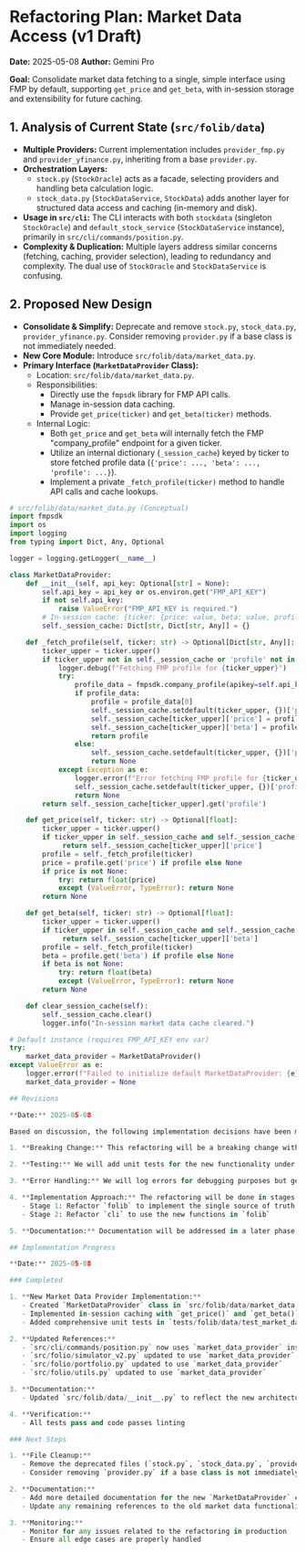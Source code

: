 # Refactoring Plan: Market Data Access (v1 Draft)

**Date:** 2025-05-08
**Author:** Gemini Pro

**Goal:** Consolidate market data fetching to a single, simple interface using FMP by default, supporting `get_price` and `get_beta`, with in-session storage and extensibility for future caching.

## 1. Analysis of Current State (`src/folib/data`)

* **Multiple Providers:** Current implementation includes `provider_fmp.py` and `provider_yfinance.py`, inheriting from a base `provider.py`.
* **Orchestration Layers:**
    * `stock.py` (`StockOracle`) acts as a facade, selecting providers and handling beta calculation logic.
    * `stock_data.py` (`StockDataService`, `StockData`) adds another layer for structured data access and caching (in-memory and disk).
* **Usage in `src/cli`:** The CLI interacts with both `stockdata` (singleton `StockOracle`) and `default_stock_service` (`StockDataService` instance), primarily in `src/cli/commands/position.py`.
* **Complexity & Duplication:** Multiple layers address similar concerns (fetching, caching, provider selection), leading to redundancy and complexity. The dual use of `StockOracle` and `StockDataService` is confusing.

## 2. Proposed New Design

* **Consolidate & Simplify:** Deprecate and remove `stock.py`, `stock_data.py`, `provider_yfinance.py`. Consider removing `provider.py` if a base class is not immediately needed.
* **New Core Module:** Introduce `src/folib/data/market_data.py`.
* **Primary Interface (`MarketDataProvider` Class):**
    * Location: `src/folib/data/market_data.py`.
    * Responsibilities:
        * Directly use the `fmpsdk` library for FMP API calls.
        * Manage in-session data caching.
        * Provide `get_price(ticker)` and `get_beta(ticker)` methods.
    * Internal Logic:
        * Both `get_price` and `get_beta` will internally fetch the FMP "company_profile" endpoint for a given ticker.
        * Utilize an internal dictionary (`_session_cache`) keyed by ticker to store fetched profile data (`{'price': ..., 'beta': ..., 'profile': ...}`).
        * Implement a private `_fetch_profile(ticker)` method to handle API calls and cache lookups.

```python
# src/folib/data/market_data.py (Conceptual)
import fmpsdk
import os
import logging
from typing import Dict, Any, Optional

logger = logging.getLogger(__name__)

class MarketDataProvider:
    def __init__(self, api_key: Optional[str] = None):
        self.api_key = api_key or os.environ.get("FMP_API_KEY")
        if not self.api_key:
            raise ValueError("FMP_API_KEY is required.")
        # In-session cache: {ticker: {price: value, beta: value, profile: raw_data}}
        self._session_cache: Dict[str, Dict[str, Any]] = {}

    def _fetch_profile(self, ticker: str) -> Optional[Dict[str, Any]]:
        ticker_upper = ticker.upper()
        if ticker_upper not in self._session_cache or 'profile' not in self._session_cache[ticker_upper]:
            logger.debug(f"Fetching FMP profile for {ticker_upper}")
            try:
                profile_data = fmpsdk.company_profile(apikey=self.api_key, symbol=ticker_upper)
                if profile_data:
                    profile = profile_data[0]
                    self._session_cache.setdefault(ticker_upper, {})['profile'] = profile
                    self._session_cache[ticker_upper]['price'] = profile.get('price')
                    self._session_cache[ticker_upper]['beta'] = profile.get('beta')
                    return profile
                else:
                    self._session_cache.setdefault(ticker_upper, {})['profile'] = None
                    return None
            except Exception as e:
                logger.error(f"Error fetching FMP profile for {ticker_upper}: {e}")
                self._session_cache.setdefault(ticker_upper, {})['profile'] = None
                return None
        return self._session_cache[ticker_upper].get('profile')

    def get_price(self, ticker: str) -> Optional[float]:
        ticker_upper = ticker.upper()
        if ticker_upper in self._session_cache and self._session_cache[ticker_upper].get('price') is not None:
             return self._session_cache[ticker_upper]['price']
        profile = self._fetch_profile(ticker)
        price = profile.get('price') if profile else None
        if price is not None:
            try: return float(price)
            except (ValueError, TypeError): return None
        return None

    def get_beta(self, ticker: str) -> Optional[float]:
        ticker_upper = ticker.upper()
        if ticker_upper in self._session_cache and self._session_cache[ticker_upper].get('beta') is not None:
             return self._session_cache[ticker_upper]['beta']
        profile = self._fetch_profile(ticker)
        beta = profile.get('beta') if profile else None
        if beta is not None:
            try: return float(beta)
            except (ValueError, TypeError): return None
        return None

    def clear_session_cache(self):
        self._session_cache.clear()
        logger.info("In-session market data cache cleared.")

# Default instance (requires FMP_API_KEY env var)
try:
    market_data_provider = MarketDataProvider()
except ValueError as e:
    logger.error(f"Failed to initialize default MarketDataProvider: {e}")
    market_data_provider = None

## Revisions

**Date:** 2025-05-08

Based on discussion, the following implementation decisions have been made:

1. **Breaking Change:** This refactoring will be a breaking change without backward compatibility. All consuming code will need to be updated.

2. **Testing:** We will add unit tests for the new functionality under `tests/folib`. Existing test coverage should be maintained where applicable.

3. **Error Handling:** We will log errors for debugging purposes but generally let exceptions propagate after logging. No fallback logic will be implemented.

4. **Implementation Approach:** The refactoring will be done in stages:
   - Stage 1: Refactor `folib` to implement the single source of truth for market data with unit tests
   - Stage 2: Refactor `cli` to use the new functions in `folib`

5. **Documentation:** Documentation will be addressed in a later phase.

## Implementation Progress

**Date:** 2025-05-08

### Completed

1. **New Market Data Provider Implementation:**
   - Created `MarketDataProvider` class in `src/folib/data/market_data.py`
   - Implemented in-session caching with `get_price()` and `get_beta()` methods
   - Added comprehensive unit tests in `tests/folib/data/test_market_data.py` (14 test cases)

2. **Updated References:**
   - `src/cli/commands/position.py` now uses `market_data_provider` instead of `stockdata`
   - `src/folio/simulator_v2.py` updated to use `market_data_provider`
   - `src/folio/portfolio.py` updated to use `market_data_provider`
   - `src/folio/utils.py` updated to use `market_data_provider`

3. **Documentation:**
   - Updated `src/folib/data/__init__.py` to reflect the new architecture

4. **Verification:**
   - All tests pass and code passes linting

### Next Steps

1. **File Cleanup:**
   - Remove the deprecated files (`stock.py`, `stock_data.py`, `provider_yfinance.py`)
   - Consider removing `provider.py` if a base class is not immediately needed

2. **Documentation:**
   - Add more detailed documentation for the new `MarketDataProvider` class
   - Update any remaining references to the old market data functionality in documentation

3. **Monitoring:**
   - Monitor for any issues related to the refactoring in production
   - Ensure all edge cases are properly handled
